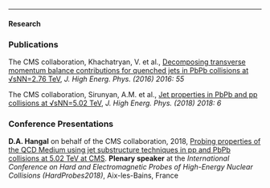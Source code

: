 * * *

#### Research

### Publications

The CMS collaboration, Khachatryan, V. et al., [Decomposing transverse momentum balance contributions for quenched jets in PbPb collisions at √sNN=2.76 TeV](https://link.springer.com/article/10.1007%2FJHEP11%282016%29055), *J. High Energ. Phys. (2016) 2016: 55*

The CMS collaboration, Sirunyan, A.M. et al., [Jet properties in PbPb and pp collisions at √sNN=5.02 TeV](https://link.springer.com/article/10.1007%2FJHEP05%282018%29006), *J. High Energ. Phys. (2018) 2018: 6*

### Conference Presentations

**D.A. Hangal** on behalf of the CMS collaboration, 2018, [Probing properties of the QCD Medium using jet substructure techniques in pp and PbPb collisions at 5.02 TeV at CMS](https://pos.sissa.it/345/007/). **Plenary speaker** at the *International Conference on Hard and Electromagnetic Probes of High-Energy Nuclear Collisions (HardProbes2018)*, Aix-les-Bains, France